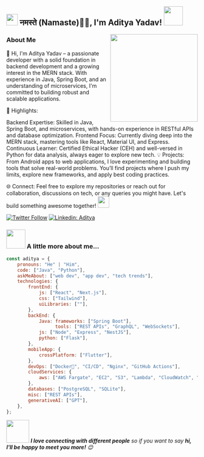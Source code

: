 <h2><img src="https://emojis.slackmojis.com/emojis/images/1531849430/4246/blob-sunglasses.gif?1531849430" width="30"/> नमस्ते (Namaste)🙏🏻, I'm Aditya Yadav! <img src="https://media.giphy.com/media/12oufCB0MyZ1Go/giphy.gif" width="50"></h2>
<img align='right' src="https://media.giphy.com/media/M9gbBd9nbDrOTu1Mqx/giphy.gif" width="230">
<h3>About Me</h3>
<p>
   👋 Hi, I'm Aditya Yadav – a passionate developer with a solid foundation in backend development and a growing interest in the MERN stack. With experience in Java, Spring Boot, and an understanding of microservices, I'm committed to building robust and scalable applications.

🚀 Highlights:

Backend Expertise: Skilled in Java, Spring Boot, and microservices, with hands-on experience in RESTful APIs and database optimization.
Frontend Focus: Currently diving deep into the MERN stack, mastering tools like React, Material UI, and Express.
Continuous Learner: Certified Ethical Hacker (CEH) and well-versed in Python for data analysis, always eager to explore new tech.
💡 Projects: From Android apps to web applications, I love experimenting and building tools that solve real-world problems. You’ll find projects where I push my limits, explore new frameworks, and apply best coding practices.

🌐 Connect: Feel free to explore my repositories or reach out for collaboration, discussions on tech, or any queries you might have. Let's build something awesome together!
</a><img src="https://media.giphy.com/media/WUlplcMpOCEmTGBtBW/giphy.gif" width="30"> 
</em></p>

[![Twitter Follow](https://img.shields.io/twitter/follow/misteranmol?label=Follow)](https://x.com/AdityaY07900910)
[![Linkedin: Aditya](https://img.shields.io/badge/-Aditya-blue?style=flat-square&logo=Linkedin&logoColor=white&link=https://www.linkedin.com/in/anmol-p-singh/)](https://www.linkedin.com/in/aditya-yadav-1b36a2163/)

### <img src="https://media.giphy.com/media/VgCDAzcKvsR6OM0uWg/giphy.gif" width="50"> A little more about me...  

```javascript
const aditya = {
    pronouns: "He" | "Him",
    code: ["Java", "Python"],
    askMeAbout: ["web dev", "app dev", "tech trends"],
    technologies: {
        frontEnd: {
            js: ["React", "Next.js"],
            css: ["Tailwind"],
            uiLibraries: [""],
        },
        backEnd: {
            Java: frameworks: ["Spring Boot"],
                  tools: ["REST APIs", "GraphQL", "WebSockets"],
            js: ["Node", "Express", "NestJS"],
            python: ["Flask"],
        },
        mobileApp: {
            crossPlatform: ["Flutter"],
        },
        devOps: ["Docker🐳", "CI/CD", "Nginx", "GitHub Actions"],
        cloudServices: {
            aws: ["AWS Fargate", "EC2", "S3", "Lambda", "CloudWatch", "RDS"],
        },
        databases: ["PostgreSQL", "SQLite"],
        misc: ["REST APIs"],
        generativeAI: ["GPT"],
    },
};
```
<img src="https://media.giphy.com/media/LnQjpWaON8nhr21vNW/giphy.gif" width="60"> <em><b>I love connecting with different people</b> so if you want to say <b>hi, I'll be happy to meet you more!</b> 😊</em>
